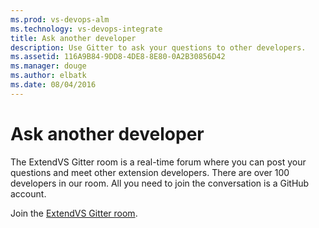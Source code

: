 ```yaml
---
ms.prod: vs-devops-alm
ms.technology: vs-devops-integrate
title: Ask another developer
description: Use Gitter to ask your questions to other developers.
ms.assetid: 116A9B84-9DD8-4DE8-8E80-0A2B30856D42
ms.manager: douge
ms.author: elbatk
ms.date: 08/04/2016
---
```


# Ask another developer

The ExtendVS Gitter room is a real-time forum where you can post your questions and meet other extension developers. There are over 100 developers in our room. All you need to join the conversation is a GitHub account.

Join the [ExtendVS Gitter room](https://gitter.im/Microsoft/extendvs).